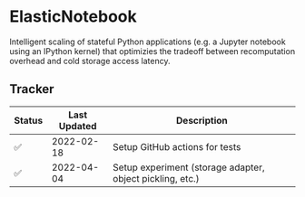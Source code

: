 # ElasticNotebook

Intelligent scaling of stateful Python applications (e.g. a Jupyter notebook using an IPython kernel) that optimizies the tradeoff between recomputation overhead and cold storage access latency.

## Tracker

| Status             | Last Updated | Description                    | 
| ------------------ | ------------ | ------------------------------ |
| :white_check_mark: |  2022-02-18  | Setup GitHub actions for tests |
| :white_check_mark: |  2022-04-04  | Setup experiment (storage adapter, object pickling, etc.) |
